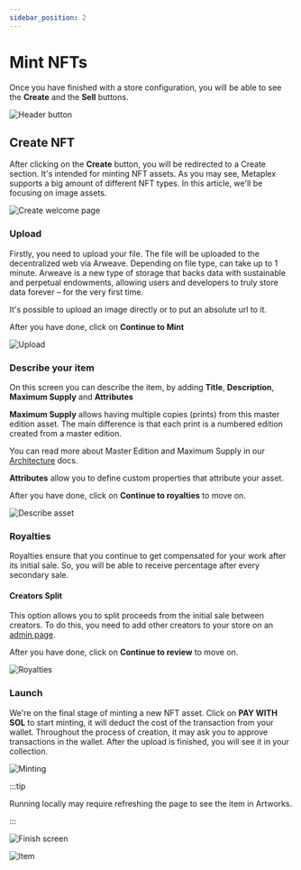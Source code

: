 ```yaml
---
sidebar_position: 2
---
```


# Mint NFTs

Once you have finished with a store configuration, you will be able to see the **Create** and the **Sell** buttons.

![Header button](/img/mint-sell/header.png)

## Create NFT

After clicking on the **Create** button, you will be redirected to a Create section. It's intended for minting NFT assets.
As you may see, Metaplex supports a big amount of different NFT types. In this article, we'll be focusing on image assets.

![Create welcome page](/img/mint-sell/create-welcome.png)

### Upload

Firstly, you need to upload your file. The file will be uploaded to the decentralized web via Arweave. Depending on file type, can take up to 1 minute. Arweave is a new type of storage that backs data with sustainable and perpetual endowments, allowing users and developers to truly store data forever – for the very first time.

It's possible to upload an image directly or to put an absolute url to it.

After you have done, click on **Continue to Mint**

![Upload](/img/mint-sell/upload.png)

### Describe your item

On this screen you can describe the item, by adding **Title**, **Description**, **Maximum Supply** and **Attributes**

**Maximum Supply** allows having multiple copies (prints) from this master edition asset. The main difference is that each print is a numbered edition created from a master edition.

You can read more about Master Edition and Maximum Supply in our [Architecture](../architecture/deep_dive/overview.md) docs.

**Attributes** allow you to define custom properties that attribute your asset.

After you have done, click on **Continue to royalties** to move on.

![Describe asset](/img/mint-sell/describe-asset.png)

### Royalties

Royalties ensure that you continue to get compensated for your work after its initial sale. So, you will be able to receive percentage after every secondary sale.

#### Creators Split

This option allows you to split proceeds from the initial sale between creators. To do this, you need to add other creators to your store on an [admin page](http://localhost:3000/#/admin).

After you have done, click on **Continue to review** to move on.

![Royalties](/img/mint-sell/royalties.png)

### Launch

We're on the final stage of minting a new NFT asset. Click on **PAY WITH SOL** to start minting, it will deduct the cost of the transaction from your wallet. Throughout the process of creation, it may ask you to approve transactions in the wallet. After the upload is finished, you will see it in your collection.

![Minting](/img/mint-sell/minting.png)

:::tip

Running locally may require refreshing the page to see the item in Artworks.

:::

![Finish screen](/img/mint-sell/finish.png)

![Item](/img/mint-sell/item.png)
